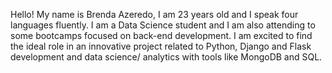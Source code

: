 <p>Hello! My name is Brenda Azeredo, I am 23 years old and I speak four languages fluently. I am a Data Science student and I am also attending to some bootcamps focused on back-end development. I am excited to find the ideal role in an innovative project related to Python, Django and Flask development and data science/ analytics with tools like MongoDB and SQL.</p>
